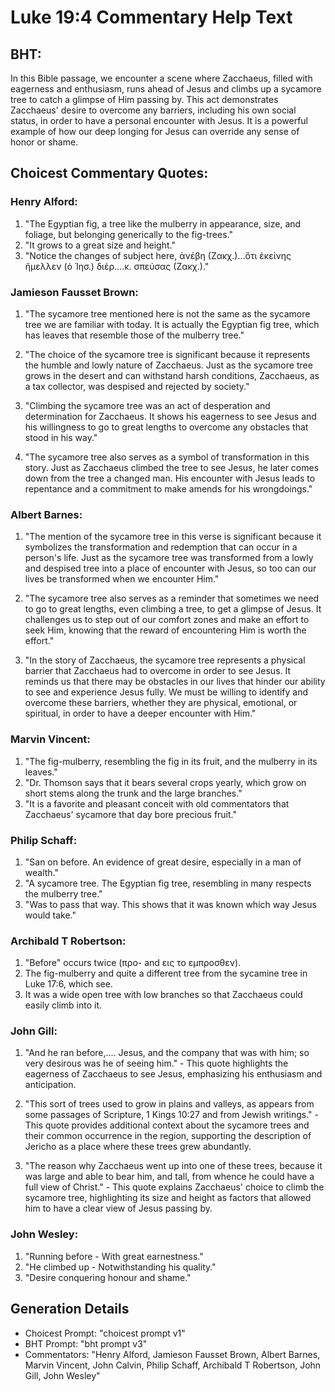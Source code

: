# Luke 19:4 Commentary Help Text

## BHT:
In this Bible passage, we encounter a scene where Zacchaeus, filled with eagerness and enthusiasm, runs ahead of Jesus and climbs up a sycamore tree to catch a glimpse of Him passing by. This act demonstrates Zacchaeus' desire to overcome any barriers, including his own social status, in order to have a personal encounter with Jesus. It is a powerful example of how our deep longing for Jesus can override any sense of honor or shame.

## Choicest Commentary Quotes:
### Henry Alford:
1. "The Egyptian fig, a tree like the mulberry in appearance, size, and foliage, but belonging generically to the fig-trees."
2. "It grows to a great size and height."
3. "Notice the changes of subject here, ἀνέβη (Ζακχ.)...ὅτι ἐκείνης ἤμελλεν (ὁ Ἰησ.) διέρ....κ. σπεύσας (Ζακχ.)."

### Jamieson Fausset Brown:
1. "The sycamore tree mentioned here is not the same as the sycamore tree we are familiar with today. It is actually the Egyptian fig tree, which has leaves that resemble those of the mulberry tree."

2. "The choice of the sycamore tree is significant because it represents the humble and lowly nature of Zacchaeus. Just as the sycamore tree grows in the desert and can withstand harsh conditions, Zacchaeus, as a tax collector, was despised and rejected by society."

3. "Climbing the sycamore tree was an act of desperation and determination for Zacchaeus. It shows his eagerness to see Jesus and his willingness to go to great lengths to overcome any obstacles that stood in his way."

4. "The sycamore tree also serves as a symbol of transformation in this story. Just as Zacchaeus climbed the tree to see Jesus, he later comes down from the tree a changed man. His encounter with Jesus leads to repentance and a commitment to make amends for his wrongdoings."

### Albert Barnes:
1. "The mention of the sycamore tree in this verse is significant because it symbolizes the transformation and redemption that can occur in a person's life. Just as the sycamore tree was transformed from a lowly and despised tree into a place of encounter with Jesus, so too can our lives be transformed when we encounter Him."

2. "The sycamore tree also serves as a reminder that sometimes we need to go to great lengths, even climbing a tree, to get a glimpse of Jesus. It challenges us to step out of our comfort zones and make an effort to seek Him, knowing that the reward of encountering Him is worth the effort."

3. "In the story of Zacchaeus, the sycamore tree represents a physical barrier that Zacchaeus had to overcome in order to see Jesus. It reminds us that there may be obstacles in our lives that hinder our ability to see and experience Jesus fully. We must be willing to identify and overcome these barriers, whether they are physical, emotional, or spiritual, in order to have a deeper encounter with Him."

### Marvin Vincent:
1. "The fig-mulberry, resembling the fig in its fruit, and the mulberry in its leaves."
2. "Dr. Thomson says that it bears several crops yearly, which grow on short stems along the trunk and the large branches."
3. "It is a favorite and pleasant conceit with old commentators that Zacchaeus' sycamore that day bore precious fruit."

### Philip Schaff:
1. "San on before. An evidence of great desire, especially in a man of wealth."
2. "A sycamore tree. The Egyptian fig tree, resembling in many respects the mulberry tree."
3. "Was to pass that way. This shows that it was known which way Jesus would take."

### Archibald T Robertson:
1. "Before" occurs twice (προ- and εις το εμπροσθεν).
2. The fig-mulberry and quite a different tree from the sycamine tree in Luke 17:6, which see.
3. It was a wide open tree with low branches so that Zacchaeus could easily climb into it.

### John Gill:
1. "And he ran before,.... Jesus, and the company that was with him; so very desirous was he of seeing him." - This quote highlights the eagerness of Zacchaeus to see Jesus, emphasizing his enthusiasm and anticipation.

2. "This sort of trees used to grow in plains and valleys, as appears from some passages of Scripture, 1 Kings 10:27 and from Jewish writings." - This quote provides additional context about the sycamore trees and their common occurrence in the region, supporting the description of Jericho as a place where these trees grew abundantly.

3. "The reason why Zacchaeus went up into one of these trees, because it was large and able to bear him, and tall, from whence he could have a full view of Christ." - This quote explains Zacchaeus' choice to climb the sycamore tree, highlighting its size and height as factors that allowed him to have a clear view of Jesus passing by.

### John Wesley:
1. "Running before - With great earnestness."
2. "He climbed up - Notwithstanding his quality."
3. "Desire conquering honour and shame."


## Generation Details
- Choicest Prompt: "choicest prompt v1"
- BHT Prompt: "bht prompt v3"
- Commentators: "Henry Alford, Jamieson Fausset Brown, Albert Barnes, Marvin Vincent, John Calvin, Philip Schaff, Archibald T Robertson, John Gill, John Wesley"
